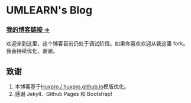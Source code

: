 # UMLEARN's Blog

### [我的博客链接 &rarr;](https://www.umlearn.tech)
欢迎来到这里，这个博客目前仍处于调试阶段。如果你喜欢欢迎从我这里 fork。我会持续优化，谢谢。

## 致谢

1. 本博客基于[Huxpro / huxpro.github.io](https://github.com/Huxpro/huxpro.github.io)模版优化。
2. 感谢 Jekyll、Github Pages 和 Bootstrap!
